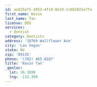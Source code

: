 ```yaml
---
id: ac625ef5-1053-4f14-8e3d-1c0b5821e7fa
first_name: Kevin
last_name: Tan
license: DDS
services:
  - dentist
category: Dentists
address: '10769 Wallflower Ave'
city: 'Las Vegas'
state: NV
zip: '89135'
phone: '(702) 465-8187'
title: 'Kevin Tan'
_geoloc:
  lat: 36.3099
  lng: -115.308
---
```

